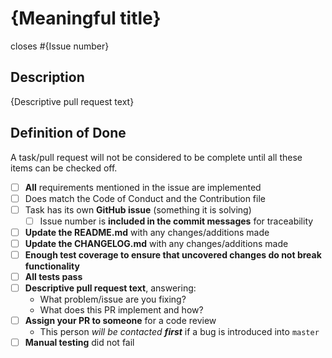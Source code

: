 # {Meaningful title}

closes #{Issue number}

## Description

{Descriptive pull request text}

## Definition of Done

A task/pull request will not be considered to be complete until all these items can be checked off.

- [ ] **All** requirements mentioned in the issue are implemented
- [ ] Does match the Code of Conduct and the Contribution file
- [ ] Task has its own **GitHub issue** (something it is solving)
  - [ ] Issue number is **included in the commit messages** for traceability
- [ ] **Update the README.md** with any changes/additions made
- [ ] **Update the CHANGELOG.md** with any changes/additions made
- [ ] **Enough test coverage to ensure that uncovered changes do not break functionality**
- [ ] **All tests pass**
- [ ] **Descriptive pull request text**, answering:
  - What problem/issue are you fixing?
  - What does this PR implement and how?
- [ ] **Assign your PR to someone** for a code review
  - This person _will be contacted **first**_ if a bug is introduced into `master`
- [ ] **Manual testing** did not fail
